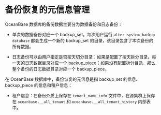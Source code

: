 # 备份恢复的元信息管理

OceanBase 数据库的备份数据主要分为数据备份和日志备份：

* 单次的数据备份对应一个 backup_set。每次用户运行 `alter system backup database` 都会生成一个新的 backup_set 的目录，该目录包含了本次备份的所有数据。

* 日志备份可以由用户指定是否按天切分目录：如果是配置了按天拆分目录，每一天的日志数据目录对应一个 backup_piece；如果没有配置拆分目录，那么整个备份的日志数据目录对应一个 backup_piece。

在 OceanBase 数据库中，备份恢复的元信息是指 backup_set 的信息、backup_piece 的信息和租户信息：
* 租户信息：在备份介质上保存在 `tenant_name_info` 文件中，在源集群上保存在 `oceanbase.__all_tenant` 和 `oceanbase.__all_tenant_history` 内部表中。
